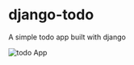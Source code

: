 # django-todo
A simple todo app built with django

![todo App](https://raw.githubusercontent.com/shreys7/django-todo/develop/staticfiles/todoApp.png)

